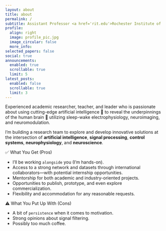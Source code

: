 ```yaml
---
layout: about
title: about
permalink: /
subtitle: Assistant Professor <a href='rit.edu'>Rochester Institute of Technology</a>.
profile:
  align: right
  image: profile_pic.jpg
  image_circular: false
  more_info: 
selected_papers: false
social: true
announcements:
  enabled: true
  scrollable: true
  limit: 5
latest_posts:
  enabled: false
  scrollable: true
  limit: 3
---
```


Experienced academic researcher, teacher, and leader who is passionate about using cutting-edge artificial intelligence 🧠 to reveal the underpinnings of the human brain 🧬 utilizing sleep-wake electrophysiology, neuroimaging, and neuromodulation.

I’m building a research team to explore and develop innovative solutions at the intersection of **artificial intelligence**, **signal processing**, **control systems**, **neurophysiology**, and **neuroscience**.

✅ What You Get (Pros)

- I’ll be working `alongside` you (I’m hands-on).
- Access to a strong network and datasets through international collaborators—with potential internship opportunities.
- Mentorship for both academic and industry-oriented projects.
- Opportunities to publish, prototype, and even explore commercialization.
- Flexibility and accommodation for any reasonable requests.

⚠️ What You Put Up With (Cons)

- A bit of `persistence` when it comes to motivation.
- Strong opinions about signal filtering.
- Possibly too much coffee.


